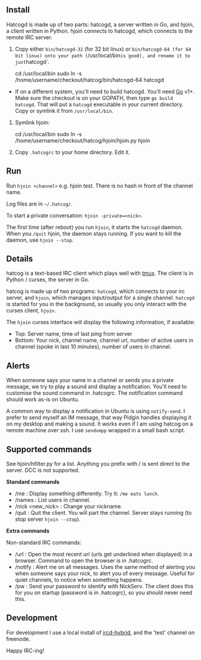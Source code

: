 
## Install

Hatcogd is made up of two parts: hatcogd, a server written in Go, and hjoin, a client written in Python. hjoin connects to hatcogd, which connects to the remote IRC server.

1. Copy either `bin/hatcogd-32` (for 32 bit linux) or `bin/hatcogd-64 (for 64 bit linux) onto your path (`/usr/local/bin` is good), and rename it to just `hatcogd`.

    cd /usr/local/bin
    sudo ln -s /home/username/checkout/hatcog/bin/hatcogd-64 hatcogd

 - If on a different system, you'll need to build hatcogd. You'll need [Go](http://golang.org) v1+. Make sure the checkout is on your GOPATH, then type `go build hatcogd`. That will put a `hatcogd` executable in your current directory. Copy or symlink it from `/usr/local/bin`.

1. Symlink hjoin:

     cd /usr/local/bin
     sudo ln -s /home/username/checkout/hatcog/hjoin/hjoin.py hjoin

1. Copy `.hatcogrc` to your home directory. Edit it.

## Run

Run `hjoin <channel>` e.g. hjoin test. There is no hash in front of the channel name.

Log files are in `~/.hatcog/`.

To start a private conversation: `hjoin -private=<nick>`.

The first time (after reboot) you run `hjoin`, it starts the `hatcogd` daemon. When you `/quit` hjoin, the daemon stays running. If you want to kill the daemon, use `hjoin --stop`.

## Details

hatcog is a text-based IRC client which plays well with [tmux](http://www.google.ca/search?q=tmux). The client is in Python / curses, the server in Go.

hatcog is made up of two programs: `hatcogd`, which connects to your irc server, and `hjoin`, which manages input/output for a single channel. `hatcogd` is started for you in the background, so usually you only interact with the curses client, `hjoin`.

The `hjoin` curses interface will display the following information, if available:

 - Top: Server name, time of last ping from server
 - Bottom: Your nick, channel name, channel url, number of active users in channel (spoke in last 10 minutes), number of users in channel.

## Alerts

When someone says your name in a channel or sends you a private message, we try to play a sound and display a notification. You'll need to customise the sound command in .hatcogrc. The notification command should work as-is on Ubuntu.

A common way to display a notification in Ubuntu is using `notify-send`. I prefer to send myself an IM message, that way Pidgin handles displaying it on my desktop and making a sound. It works even if I am using hatcog on a remote machine over ssh. I use `sendxmpp` wrapped in a small bash script.

## Supported commands

See hjoin/hfilter.py for a list. Anything you prefix with / is sent direct to the server. DCC is not supported.

**Standard commands**

 - /me : Display something differently. Try it: `/me eats lunch`.
 - /names : List users in channel.
 - /nick <new_nick> : Change your nickname.
 - /quit : Quit the client. You will part the channel. Server stays running (to stop server `hjoin --stop`).

**Extra commands**

Non-standard IRC commands:

 - /url : Open the most recent url (urls get underlined when displayed) in a browser. Command to open the browser is in .hatcogrc.
 - /notify : Alert me on all messages. Uses the same method of alerting you when someone says your nick, to alert you of every message. Useful for quiet channels, to notice when something happens.
 - /pw : Send your password to identify with NickServ. The client does this for you on startup (password is in .hatcogrc), so you should never need this.

## Development

For development I use a local install of [ircd-hybrid](https://help.ubuntu.com/community/IrcServer), and the 'test' channel on freenode.

Happy IRC-ing!

